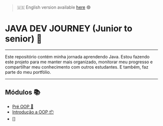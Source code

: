 > 🇺🇸 English version available [here](README.md) 🟢
# JAVA DEV JOURNEY (Junior to senior) 🚀

---
Este repositório contém minha jornada aprendendo Java.
Estou fazendo este projeto para me manter mais organizado, monitorar meu progresso e compartilhar meu conhecimento
com outros estudantes. E também, faz parte do meu portfólio.

---

## Módulos 📚
- [Pré OOP 🧠](java-journey/src/pre_oop/sequencial/README-pt_BR.md)
- [Introdução a OOP 📦](java-journey/src/poo/introduction/README-pt_BR.md)
- []